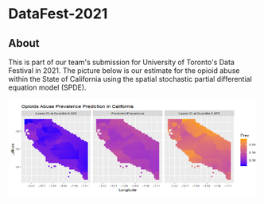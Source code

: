 # DataFest-2021

## About

This is part of our team's submission for University of Toronto's Data Festival in 2021. The picture below is our estimate for
the opioid abuse within the State of California using the spatial stochastic partial differential equation model (SPDE). 

<img src="https://github.com/alexshumteru/DataFest-2021/blob/main/Cali_prev_plot.png" width="500" height="200">
